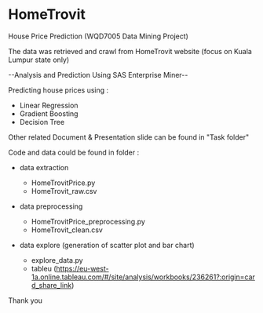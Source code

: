 # HomeTrovit
House Price Prediction (WQD7005 Data Mining Project)

The data was retrieved and crawl from HomeTrovit website (focus on Kuala Lumpur state only)

--Analysis and Prediction Using SAS Enterprise Miner--

Predicting house prices using :
   - Linear Regression
   - Gradient Boosting 
   - Decision Tree
   
Other related Document & Presentation slide can be found in "Task folder"

Code and data could be found in folder :

   - data extraction
      - HomeTrovitPrice.py
      - HomeTrovit_raw.csv

   - data preprocessing
      - HomeTrovitPrice_preprocessing.py
      - HomeTrovit_clean.csv

   - data explore (generation of scatter plot and bar chart)
      - explore_data.py
      - tableu (https://eu-west-1a.online.tableau.com/#/site/analysis/workbooks/236261?:origin=card_share_link)

Thank you
